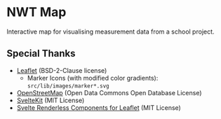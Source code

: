 # NWT Map

Interactive map for visualising measurement data from a school project.

## Special Thanks

- [Leaflet](https://github.com/Leaflet/Leaflet) (BSD-2-Clause license)
  - Marker Icons (with modified color gradients): `src/lib/images/marker*.svg`
- [OpenStreetMap](https://www.openstreetmap.org/copyright) (Open Data Commons Open Database License)
- [SvelteKit](https://kit.svelte.dev/) (MIT License)
- [Svelte Renderless Components for Leaflet](https://github.com/dimfeld/svelte-leaflet-demo) (MIT License)